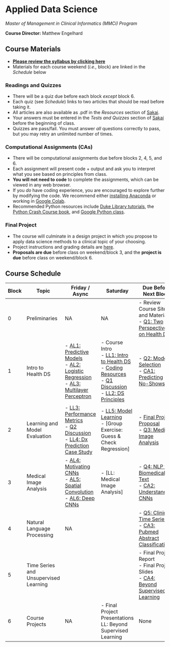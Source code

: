 # Applied Data Science
*Master of Management in Clinical Informatics (MMCi) Program*

**Course Director:** Matthew Engelhard

## Course Materials

- **[Please review the syllabus by clicking here](syllabus.md)**
- Materials for each course weekend (*i.e.,* block) are linked in the *Schedule* below

### Readings and Quizzes
- There will be a quiz due before each block *except* block 6.
- Each quiz (see *Schedule*) links to two articles that should be read before taking it.
- All articles are also available as .pdf in the *Resources* section of [Sakai](https://sakai.duke.edu).
- Your answers must be entered in the *Tests and Quizzes* section of [Sakai](https://sakai.duke.edu) before the beginning of class.
- Quizzes are pass/fail. You must answer *all* questions correctly to pass, but you may retry an unlimited number of times.

### Computational Assignments (CAs)
- There will be computational assignments due before blocks 2, 4, 5, and 6.
- Each assignment will present code + output and ask you to interpret what you see based on principles from class.
- **You will not need to code** to complete the assignments, which can be viewed in any web browser.
- If you *do* have coding experience, you are encouraged to explore further by modifying the code. We recommend either [installing Anaconda](https://www.anaconda.com/products/individual#Downloads) or working in [Google Colab](colab.research.google.com).
- Recommended Python resources include [Duke Library tutorials](https://library.duke.edu/data/tutorials), the [Python Crash Course book](https://www.amazon.com/Python-Crash-Course-Eric-Matthes-ebook/dp/B07J4521M3/ref=sr_1_1_sspa?dchild=1&keywords=Python+book&qid=1618331896&sr=8-1-spons&psc=1&spLa=ZW5jcnlwdGVkUXVhbGlmaWVyPUEzSVNYTDhDUExZQktDJmVuY3J5cHRlZElkPUEwODgwNjQwM0RNT0U2Nk9XTDdDQiZlbmNyeXB0ZWRBZElkPUEwOTg4NjEyODc5U0ZROVNEQkZEJndpZGdldE5hbWU9c3BfYXRmJmFjdGlvbj1jbGlja1JlZGlyZWN0JmRvTm90TG9nQ2xpY2s9dHJ1ZQ==), and [Google Python class](https://developers.google.com/edu/python/).

### Final Project
- The course will culminate in a design project in which you propose to apply data science methods to a clinical topic of your choosing.
- Project instructions and grading details are [here](final_project.md).
- **Proposals are due** before class on weekend/block 3, and the **project is due** before class on weekend/block 6.

## Course Schedule

Block | Topic | Friday / Async | Saturday | Due Before Next Block
--- | --- | --- | --- | ---
0 | Preliminaries | NA | NA | - Review Course Site and Materials<br>- [Q1: Two Perspectives on Health DS](quizzes/q1.md)
1 | Intro to Health DS | - [AL1: Predictive Models](lectures/al1.pdf)<br>- [AL2: Logistic Regression](lectures/al2.pdf)<br>- [AL3: Multilayer Perceptron](lectures/al3.pdf) | - Course Intro<br>- [LL1: Intro to Health DS](lectures/ll1.pdf)<br>- [Coding Resources](#computational-assignments-cas)<br>- [Q1 Discussion](quizzes/q1.md#discussion-questions)<br>- [LL2: DS Principles](lectures/ll2.pdf) | - [Q2: Model Selection](quizzes/q2.md)<br>- [CA1: Predicting No-Shows](notebooks/ca1.ipynb)
2 | Learning and Model Evaluation | - [LL3: Performance Metrics](lectures/ll3.pdf)<br>- [Q2 Discussion](quizzes/q2.md)<br>- [LL4: Dx Prediction Case Study](lectures/ll4.pdf) | - [LL5: Model Learning](lectures/ll5.pdf)<br>- [Group Exercise: Guess & Check Regression] | - [Final Project Proposal](final_project.md)<br>- [Q3: Medical Image Analysis](quizzes/q3.md)
3 | Medical Image Analysis | - [AL4: Motivating CNNs](lectures/al4.pdf)<br>- [AL5: Spatial Convolution](lectures/al2.pdf)<br>- [AL6: Deep CNNs](lectures/al3.pdf) | - [LL: Medical Image Analysis] | - [Q4: NLP for Biomedical Text](quizzes/q4.md)<br>- [CA2: Understanding CNNs](notebooks/ca2.ipynb)
4 | Natural Language Processing | NA | | - [Q5: Clinical Time Series](quizzes/q5.md)<br>- [CA3: Pubmed Abstract Classification](notebooks/ca3.ipynb)
5 | Time Series and Unsupervised Learning | | | - Final Project Report<br>- Final Project Slides<br>- [CA4: Beyond Supervised Learning](notebooks/ca4.ipynb)
6 | Course Projects | NA | - Final Project Presentations<br>LL: Beyond Supervised Learning | None
